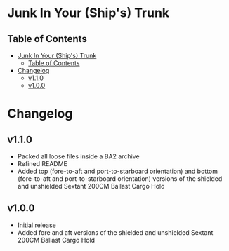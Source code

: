 Junk In Your (Ship's) Trunk
===========================

Table of Contents
-----------------
- [Junk In Your (Ship's) Trunk](#junk-in-your-ships-trunk)
    - [Table of Contents](#table-of-contents)
- [Changelog](#changelog)
    - [v1.1.0](#v110)
    - [v1.0.0](#v100)


Changelog
=========

v1.1.0
------
- Packed all loose files inside a BA2 archive
- Refined README
- Added top (fore-to-aft and port-to-starboard orientation) and bottom (fore-to-aft and port-to-starboard orientation) versions of the shielded and unshielded Sextant 200CM Ballast Cargo Hold

v1.0.0
------
- Initial release
- Added fore and aft versions of the shielded and unshielded Sextant 200CM Ballast Cargo Hold
